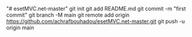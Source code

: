 "# esetMVC.net-master"  git init git add README.md git commit -m "first commit" git branch -M main git remote add origin https://github.com/achrafbouhadou/esetMVC.net-master.git git push -u origin main
